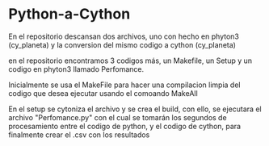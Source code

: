 # Python-a-Cython
En el repositorio descansan dos archivos, uno con hecho en phyton3 (cy_planeta) y la conversion del mismo codigo a cython (cy_planeta)

en el repositorio encontramos 3 codigos más, un Makefile, un Setup y un codigo en phyton3 llamado Perfomance.

Inicialmente se usa el MakeFile para hacer una compilacion limpia del codigo que desea ejecutar usando el comoando MakeAll

En el setup se cytoniza el archivo y se crea el build, con ello, se ejecutara el archivo "Perfomance.py" con el cual se tomarán los segundos
de procesamiento entre el codigo de python, y el codigo de cython, para finalmente crear el .csv con los resultados
